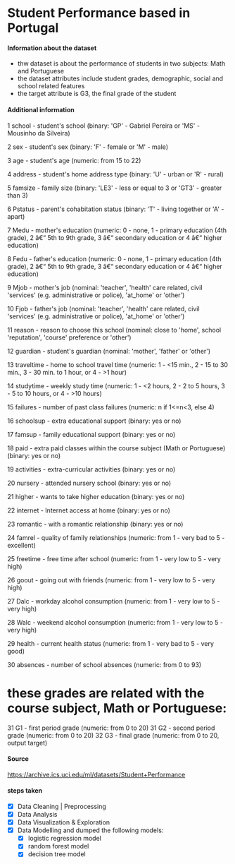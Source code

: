 # Student Performance based in Portugal


#### Information about the dataset
* thw dataset is about the performance of students in two subjects: Math and Portuguese
* the dataset attributes include student grades, demographic, social and school related features
* the target attribute is G3, the final grade of the student

#### Additional information
1 school - student's school (binary: 'GP' - Gabriel Pereira or 'MS' - Mousinho da Silveira)

2 sex - student's sex (binary: 'F' - female or 'M' - male)

3 age - student's age (numeric: from 15 to 22)

4 address - student's home address type (binary: 'U' - urban or 'R' - rural)

5 famsize - family size (binary: 'LE3' - less or equal to 3 or 'GT3' - greater than 3)

6 Pstatus - parent's cohabitation status (binary: 'T' - living together or 'A' - apart)

7 Medu - mother's education (numeric: 0 - none,  1 - primary education (4th grade), 2 â€“ 5th to 9th grade, 3 â€“ secondary education or 4 â€“ higher education)

8 Fedu - father's education (numeric: 0 - none,  1 - primary education (4th grade), 2 â€“ 5th to 9th grade, 3 â€“ secondary education or 4 â€“ higher education)

9 Mjob - mother's job (nominal: 'teacher', 'health' care related, civil 'services' (e.g. administrative or police), 'at_home' or 'other')

10 Fjob - father's job (nominal: 'teacher', 'health' care related, civil 'services' (e.g. administrative or police), 'at_home' or 'other')

11 reason - reason to choose this school (nominal: close to 'home', school 'reputation', 'course' preference or 'other')

12 guardian - student's guardian (nominal: 'mother', 'father' or 'other')

13 traveltime - home to school travel time (numeric: 1 - <15 min., 2 - 15 to 30 min., 3 - 30 min. to 1 hour, or 4 - >1 hour)

14 studytime - weekly study time (numeric: 1 - <2 hours, 2 - 2 to 5 hours, 3 - 5 to 10 hours, or 4 - >10 hours)

15 failures - number of past class failures (numeric: n if 1<=n<3, else 4)

16 schoolsup - extra educational support (binary: yes or no)

17 famsup - family educational support (binary: yes or no)

18 paid - extra paid classes within the course subject (Math or Portuguese) (binary: yes or no)

19 activities - extra-curricular activities (binary: yes or no)

20 nursery - attended nursery school (binary: yes or no)

21 higher - wants to take higher education (binary: yes or no)

22 internet - Internet access at home (binary: yes or no)

23 romantic - with a romantic relationship (binary: yes or no)

24 famrel - quality of family relationships (numeric: from 1 - very bad to 5 - excellent)

25 freetime - free time after school (numeric: from 1 - very low to 5 - very high)

26 goout - going out with friends (numeric: from 1 - very low to 5 - very high)

27 Dalc - workday alcohol consumption (numeric: from 1 - very low to 5 - very high)

28 Walc - weekend alcohol consumption (numeric: from 1 - very low to 5 - very high)

29 health - current health status (numeric: from 1 - very bad to 5 - very good)

30 absences - number of school absences (numeric: from 0 to 93)


# these grades are related with the course subject, Math or Portuguese:
31 G1 - first period grade (numeric: from 0 to 20)
31 G2 - second period grade (numeric: from 0 to 20)
32 G3 - final grade (numeric: from 0 to 20, output target)

#### Source
https://archive.ics.uci.edu/ml/datasets/Student+Performance

#### steps taken

 - [x] Data Cleaning  | Preprocessing
 - [x] Data Analysis
 - [x] Data Visualization & Exploration
 - [x] Data Modelling and dumped the following models:
    - [x] logistic regression model
    - [x] random forest model
    - [x] decision tree model
